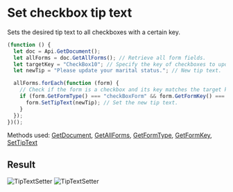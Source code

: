 # Set checkbox tip text

Sets the desired tip text to all checkboxes with a certain key.

```ts
(function () {
  let doc = Api.GetDocument();
  let allForms = doc.GetAllForms(); // Retrieve all form fields.
  let targetKey = "CheckBox10"; // Specify the key of checkboxes to update.
  let newTip = "Please update your marital status."; // New tip text.

  allForms.forEach(function (form) {
    // Check if the form is a checkbox and its key matches the target key.
    if (form.GetFormType() === "checkBoxForm" && form.GetFormKey() === targetKey) {
      form.SetTipText(newTip); // Set the new tip text.
    }
  });
})();
```

Methods used: [GetDocument](/docs/office-api/usage-api/text-document-api/Api/Methods/GetDocument.md), [GetAllForms](/docs/office-api/usage-api/form-api/ApiDocument/Methods/GetAllForms.md), [GetFormType](/docs/office-api/usage-api/form-api/ApiFormBase/Methods/GetFormType.md), [GetFormKey](/docs/office-api/usage-api/form-api/ApiFormBase/Methods/GetFormKey.md), [SetTipText](/docs/office-api/usage-api/form-api/ApiCheckBoxForm/Methods/SetTipText.md)

## Result

![TipTextSetter](/assets/images/plugins/set-checkbox-tip-text.png#gh-light-mode-only)
![TipTextSetter](/assets/images/plugins/set-checkbox-tip-text.dark.png#gh-dark-mode-only)
